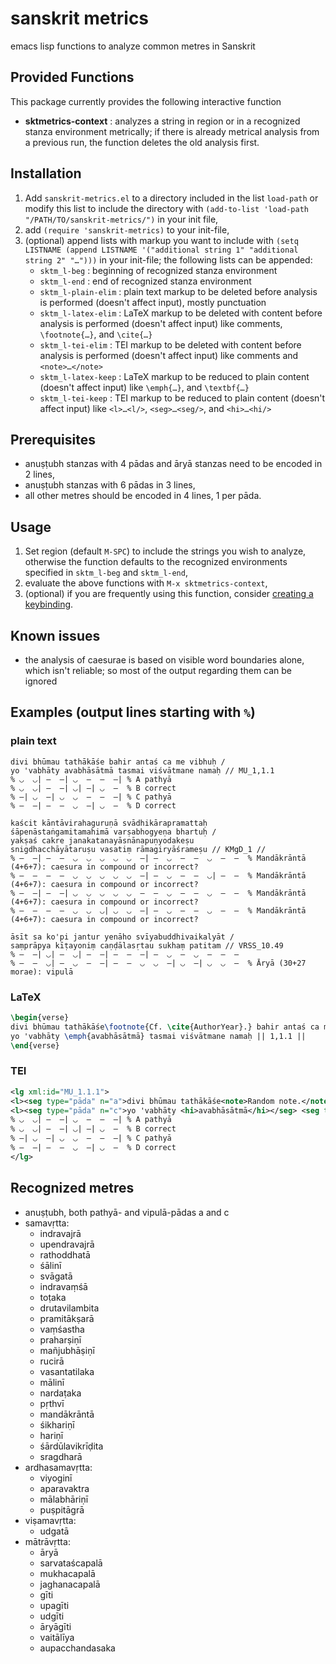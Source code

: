 # sanskrit metrics
emacs lisp functions to analyze common metres in Sanskrit

## Provided Functions
This package currently provides the following interactive function
- **sktmetrics-context** : analyzes a string in region or in a recognized stanza environment metrically; if there is already metrical analysis from a previous run, the function deletes the old analysis first.

## Installation
1. Add `sanskrit-metrics.el` to a directory included in the list `load-path` or modify this list to include the directory with
   `(add-to-list 'load-path "/PATH/TO/sanskrit-metrics/")` in your init file,
2. add `(require 'sanskrit-metrics)` to your init-file,
3. (optional) append lists with markup you want to include with `(setq LISTNAME (append LISTNAME '("additional string 1" "additional string 2" "…")))` in your init-file; the following lists can be appended:
   - `sktm_l-beg` : beginning of recognized stanza environment
   - `sktm_l-end` : end of recognized stanza environment
   - `sktm_l-plain-elim` : plain text markup to be deleted before analysis is performed (doesn't affect input), mostly punctuation
   - `sktm_l-latex-elim` : LaTeX markup to be deleted with content before analysis is performed (doesn't affect input) like comments, `\footnote{…}`, and `\cite{…}`
   - `sktm_l-tei-elim` :  TEI markup to be deleted with content before analysis is performed (doesn't affect input) like comments and `<note>…</note>`
   - `sktm_l-latex-keep` : LaTeX markup to be reduced to plain content (doesn't affect input) like `\emph{…}`, and `\textbf{…}`
   - `sktm_l-tei-keep` : TEI markup to be reduced to plain content (doesn't affect input) like `<l>…<l/>`, `<seg>…<seg/>`, and `<hi>…<hi/>`

## Prerequisites
- anuṣṭubh stanzas with 4 pādas and āryā stanzas need to be encoded in 2 lines,
- anuṣṭubh stanzas with 6 pādas in 3 lines,
- all other metres should be encoded in 4 lines, 1 per pāda.

## Usage
1. Set region (default `M-SPC`) to include the strings you wish to analyze, otherwise the function defaults to the recognized environments specified in `sktm_l-beg` and `sktm_l-end`,
2. evaluate the above functions with `M-x sktmetrics-context`,
3. (optional) if you are frequently using this function, consider [creating a keybinding](https://www.gnu.org/software/emacs/manual/html_node/elisp/Key-Binding-Commands.html).

## Known issues
- the analysis of caesurae is based on visible word boundaries alone, which isn't reliable; so most of the output regarding them can be ignored

## Examples (output lines starting with `%`)

### plain text

```
divi bhūmau tathākāśe bahir antaś ca me vibhuḥ /
yo 'vabhāty avabhāsātmā tasmai viśvātmane namaḥ // MU_1,1.1
% ◡  ◡| —  —| ◡  —  —  —| % A pathyā
% ◡  ◡| —  —| ◡| —| ◡  —  % B correct
% —| ◡  —| ◡  ◡  —  —  —| % C pathyā
% —  —| —  —  ◡  —| ◡  —  % D correct
```

```
kaścit kāntāvirahaguruṇā svādhikārapramattaḥ
śāpenāstaṅgamitamahimā varṣabhogyeṇa bhartuḥ /
yakṣaś cakre janakatanayāsnānapuṇyodakeṣu
snigdhacchāyātaruṣu vasatiṃ rāmagiryāśrameṣu // KMgD_1 //
% —  —| —  —  ◡  ◡  ◡  ◡  ◡  —| —  ◡  —  —  ◡  —  —  % Mandākrāntā (4+6+7): caesura in compound or incorrect?
% —  —  —  —  ◡  ◡  ◡  ◡  ◡  —| —  ◡  —  —  ◡| —  —  % Mandākrāntā (4+6+7): caesura in compound or incorrect?
% —  —| —  —| ◡  ◡  ◡  ◡  ◡  —  —  ◡  —  —  ◡  —  —  % Mandākrāntā (4+6+7): caesura in compound or incorrect?
% —  —  —  —  ◡  ◡  ◡| ◡  ◡  —| —  ◡  —  —  ◡  —  —  % Mandākrāntā (4+6+7): caesura in compound or incorrect?
```

```
āsīt sa ko'pi jantur yenāho svīyabuddhivaikalyāt /
saṃprāpya kīṭayoniṃ caṇḍālasṛtau sukhaṃ patitam	// VRSS_10.49
% —  —| ◡| —  ◡| —  —| —  —  —| —  ◡  —  ◡  —  —  —  
% —  —  ◡| —  ◡  —  —| —  —  ◡  ◡  —| ◡  —| ◡  ◡  —  % Āryā (30+27 morae): vipulā
```

### LaTeX

```latex
\begin{verse}
divi bhūmau tathākāśe\footnote{Cf. \cite{AuthorYear}.} bahir antaś ca me vibhuḥ |\\
yo 'vabhāty \emph{avabhāsātmā} tasmai viśvātmane namaḥ || 1,1.1 ||
\end{verse}
```

### TEI

```xml
<lg xml:id="MU_1.1.1">
<l><seg type="pāda" n="a">divi bhūmau tathākāśe<note>Random note.</note></seg> <seg type="pāda" n="d">bahir antaś ca me vibhuḥ</seg> /</l>
<l><seg type="pāda" n="c">yo 'vabhāty <hi>avabhāsātmā</hi></seg> <seg type="pāda" n="d">tasmai viśvātmane namaḥ</seg> //</l>
% ◡  ◡| —  —| ◡  —  —  —| % A pathyā
% ◡  ◡| —  —| ◡| —| ◡  —  % B correct
% —| ◡  —| ◡  ◡  —  —  —| % C pathyā
% —  —| —  —  ◡  —| ◡  —  % D correct
</lg>
```

## Recognized metres
- anuṣṭubh, both pathyā- and vipulā-pādas a and c
- samavṛtta:
  - indravajrā
  - upendravajrā
  - rathoddhatā
  - śālinī
  - svāgatā
  - indravaṃśā
  - toṭaka
  - drutavilambita
  - pramitākṣarā
  - vaṃśastha
  - praharṣiṇī
  - mañjubhāṣiṇī
  - rucirā
  - vasantatilaka
  - mālinī
  - nardaṭaka
  - pṛthvī
  - mandākrāntā
  - śikhariṇī
  - hariṇī
  - śārdūlavikrīḍita
  - sragdharā
- ardhasamavṛtta:
  - viyoginī
  - aparavaktra
  - mālabhāriṇī
  - puṣpitāgrā
- viṣamavṛtta:
  - udgatā
- mātrāvṛtta:
  - āryā
  - sarvataścapalā
  - mukhacapalā
  - jaghanacapalā
  - gīti
  - upagīti
  - udgīti
  - āryāgīti
  - vaitālīya
  - aupacchandasaka
